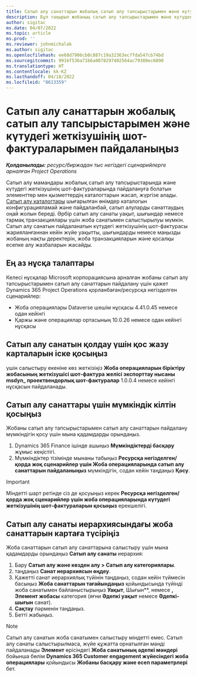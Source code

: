 ```yaml
---
title: Сатып алу санаттарын жобалық сатып алу тапсырыстарымен және күтудегі жеткізушінің шот-фактураларымен пайдаланыңыз
description: Бұл тақырып жобаның сатып алу тапсырыстарымен және күтудегі жеткізушінің шот-фактураларымен бірге пайдалануға болатын сатып алу санаттарын конфигурациялау жолын сипаттайды.
author: sigitac
ms.date: 04/07/2022
ms.topic: article
ms.prod: ''
ms.reviewer: johnmichalak
ms.author: sigitac
ms.openlocfilehash: ee68d7906cb0c887c19a32363ec7fda547cb74bd
ms.sourcegitcommit: 9916f536a71b6a0078297402564ac79308ec6890
ms.translationtype: HT
ms.contentlocale: kk-KZ
ms.lasthandoff: 04/18/2022
ms.locfileid: "8613359"
---
```

# <a name="use-procurement-categories-with-project-purchase-orders-and-pending-vendor-invoices"></a>Сатып алу санаттарын жобалық сатып алу тапсырыстарымен және күтудегі жеткізушінің шот-фактураларымен пайдаланыңыз

_**Қолданылады:** ресурс/биржадан тыс негіздегі сценарийлерге арналған Project Operations_

Сатып алу мамандары жобалық сатып алу тапсырыстарында және күтудегі жеткізушінің шот-фактураларында пайдалануға болатын элементтер мен қызметтердің каталогтарын жасап, жүргізе алады. [Сатып алу каталогтары](/dynamics365/supply-chain/procurement/procurement-catalogs) шығарылған өнімдер каталогын конфигурацияламай және пайдаланбай, сатып алуларды санаттаудың оңай жолын береді. Әрбір сатып алу санаты уақыт, шығындар немесе тармақ транзакциялары үшін жоба санатымен салыстырылуы мүмкін. Сатып алу санатын пайдаланатын күтудегі жеткізушінің шот-фактурасы жарияланғаннан кейін жүйе уақытты, шығындарды немесе маңызды жобаның нақты деректерін, жоба транзакцияларын және қосалқы есепке алу жазбаларын жасайды.

## <a name="minimum-version-requirements"></a>Ең аз нұсқа талаптары

Келесі нұсқалар Microsoft корпорациясына арналған жобаны сатып алу тапсырыстарымен сатып алу санаттарын пайдалану үшін қажет Dynamics 365 Project Operations қорланбаған/ресурсқа негізделген сценарийлер:

- Жоба операциялары Dataverse шешім нұсқасы 4.41.0.45 немесе одан кейінгі
- Қаржы және операциялар ортасының 10.0.26 немесе одан кейінгі нұсқасы

## <a name="run-dual-write-maps-for-procurement-category-support"></a>Сатып алу санатын қолдау үшін қос жазу карталарын іске қосыңыз

үшін салыстыру екеніне көз жеткізіңіз **Жоба операцияларын біріктіру жобасының жеткізушісі шот-фактура желісі экспорттау нысаны msdyn\_ проектвендорлық шот-фактуралар** 1.0.0.4 немесе кейінгі нұсқасын пайдаланады.

## <a name="enable-the-feature-key-for-procurement-categories"></a>Сатып алу санаттары үшін мүмкіндік кілтін қосыңыз

Жобаны сатып алу тапсырыстарымен сатып алу санаттарын пайдалану мүмкіндігін қосу үшін мына қадамдарды орындаңыз.

1. Dynamics 365 Finance ішінде ашыңыз **Мүмкіндіктерді басқару** жұмыс кеңістігі.
1. Мүмкіндіктер тізімінде мынаны табыңыз **Ресурсқа негізделген/қорда жоқ сценарийлер үшін Жоба операцияларында сатып алу санаттарын пайдаланыңыз** мүмкіндігін, содан кейін таңдаңыз **Қосу**.

> [!IMPORTANT]
> Міндетті шарт ретінде сіз де қосуыңыз керек **Ресурсқа негізделген/қорда жоқ сценарийлер үшін жоба операцияларында күтудегі жеткізушінің шот-фактураларын қосыңыз** ерекшелігі.

## <a name="map-project-categories-in-the-procurement-category-hierarchy"></a>Сатып алу санаты иерархиясындағы жоба санаттарын картаға түсіріңіз

Жоба санаттарын сатып алу санаттарына салыстыру үшін мына қадамдарды орындаңыз **Сатып алу санаты** иерархия:

1. Бару **Сатып алу және көзден алу \> Сатып алу категориялары**.
1. таңдаңыз **Санат иерархиясын өңдеу**.
1. Қажетті санат иерархиялық түйінін таңдаңыз, содан кейін түймесін басыңыз **Жоба санаттарын тағайындаңыз** қойындысында түйінді жоба санатымен байланыстырыңыз **Уақыт**, Шығын**, немесе **, Элемент жобасы** категория (яғни **Әдепкі уақыт** немесе **Әдепкі-шығын** санат).
1. **Сақтау** пәрменін таңдаңыз.
1. Бетті жабыңыз.

> [!NOTE]
> Сатып алу санатын жоба санатымен салыстыру міндетті емес. Сатып алу санаты салыстырылмаса, жүйе құжатта орнатылған мәнді пайдаланады **Элемент** өрісіндегі **Жоба санатының әдепкі мәндері** бойынша бөлім **Dynamics 365 Customer engagement жүйесіндегі жоба операциялары** қойындысы **Жобаны басқару және есеп параметрлері** бет.
